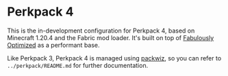 # Perkpack 4

This is the in-development configuration for Perkpack 4, based on Minecraft 1.20.4 and the Fabric mod loader. It's built on top of [Fabulously Optimized](https://download.fo/) as a performant base.

Like Perkpack 3, Perkpack 4 is managed using [packwiz](https://github.com/packwiz/packwiz), so you can refer to `../perkpack/README.md` for further documentation.
